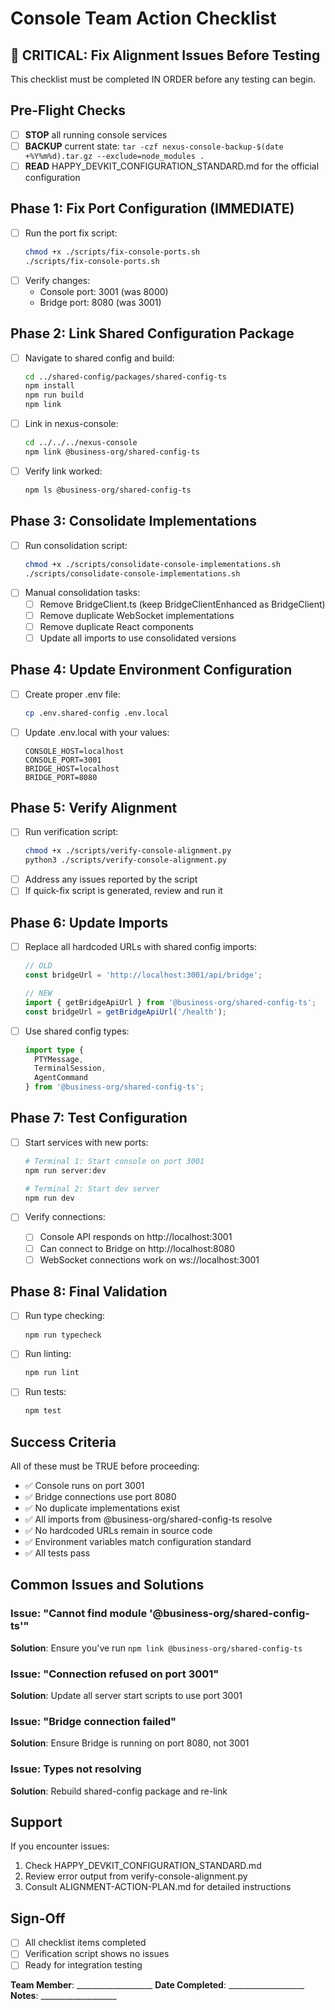 # Console Team Action Checklist

## 🚨 CRITICAL: Fix Alignment Issues Before Testing

This checklist must be completed IN ORDER before any testing can begin.

## Pre-Flight Checks

- [ ] **STOP** all running console services
- [ ] **BACKUP** current state: `tar -czf nexus-console-backup-$(date +%Y%m%d).tar.gz --exclude=node_modules .`
- [ ] **READ** HAPPY_DEVKIT_CONFIGURATION_STANDARD.md for the official configuration

## Phase 1: Fix Port Configuration (IMMEDIATE)

- [ ] Run the port fix script:
  ```bash
  chmod +x ./scripts/fix-console-ports.sh
  ./scripts/fix-console-ports.sh
  ```
- [ ] Verify changes:
  - Console port: 3001 (was 8000)
  - Bridge port: 8080 (was 3001)

## Phase 2: Link Shared Configuration Package

- [ ] Navigate to shared config and build:
  ```bash
  cd ../shared-config/packages/shared-config-ts
  npm install
  npm run build
  npm link
  ```
- [ ] Link in nexus-console:
  ```bash
  cd ../../../nexus-console
  npm link @business-org/shared-config-ts
  ```
- [ ] Verify link worked:
  ```bash
  npm ls @business-org/shared-config-ts
  ```

## Phase 3: Consolidate Implementations

- [ ] Run consolidation script:
  ```bash
  chmod +x ./scripts/consolidate-console-implementations.sh
  ./scripts/consolidate-console-implementations.sh
  ```
- [ ] Manual consolidation tasks:
  - [ ] Remove BridgeClient.ts (keep BridgeClientEnhanced as BridgeClient)
  - [ ] Remove duplicate WebSocket implementations
  - [ ] Remove duplicate React components
  - [ ] Update all imports to use consolidated versions

## Phase 4: Update Environment Configuration

- [ ] Create proper .env file:
  ```bash
  cp .env.shared-config .env.local
  ```
- [ ] Update .env.local with your values:
  ```env
  CONSOLE_HOST=localhost
  CONSOLE_PORT=3001
  BRIDGE_HOST=localhost
  BRIDGE_PORT=8080
  ```

## Phase 5: Verify Alignment

- [ ] Run verification script:
  ```bash
  chmod +x ./scripts/verify-console-alignment.py
  python3 ./scripts/verify-console-alignment.py
  ```
- [ ] Address any issues reported by the script
- [ ] If quick-fix script is generated, review and run it

## Phase 6: Update Imports

- [ ] Replace all hardcoded URLs with shared config imports:
  ```typescript
  // OLD
  const bridgeUrl = 'http://localhost:3001/api/bridge';
  
  // NEW
  import { getBridgeApiUrl } from '@business-org/shared-config-ts';
  const bridgeUrl = getBridgeApiUrl('/health');
  ```

- [ ] Use shared config types:
  ```typescript
  import type { 
    PTYMessage, 
    TerminalSession,
    AgentCommand 
  } from '@business-org/shared-config-ts';
  ```

## Phase 7: Test Configuration

- [ ] Start services with new ports:
  ```bash
  # Terminal 1: Start console on port 3001
  npm run server:dev
  
  # Terminal 2: Start dev server
  npm run dev
  ```

- [ ] Verify connections:
  - [ ] Console API responds on http://localhost:3001
  - [ ] Can connect to Bridge on http://localhost:8080
  - [ ] WebSocket connections work on ws://localhost:3001

## Phase 8: Final Validation

- [ ] Run type checking:
  ```bash
  npm run typecheck
  ```
- [ ] Run linting:
  ```bash
  npm run lint
  ```
- [ ] Run tests:
  ```bash
  npm test
  ```

## Success Criteria

All of these must be TRUE before proceeding:

- ✅ Console runs on port 3001
- ✅ Bridge connections use port 8080
- ✅ No duplicate implementations exist
- ✅ All imports from @business-org/shared-config-ts resolve
- ✅ No hardcoded URLs remain in source code
- ✅ Environment variables match configuration standard
- ✅ All tests pass

## Common Issues and Solutions

### Issue: "Cannot find module '@business-org/shared-config-ts'"
**Solution**: Ensure you've run `npm link @business-org/shared-config-ts`

### Issue: "Connection refused on port 3001"
**Solution**: Update all server start scripts to use port 3001

### Issue: "Bridge connection failed"
**Solution**: Ensure Bridge is running on port 8080, not 3001

### Issue: Types not resolving
**Solution**: Rebuild shared-config package and re-link

## Support

If you encounter issues:
1. Check HAPPY_DEVKIT_CONFIGURATION_STANDARD.md
2. Review error output from verify-console-alignment.py
3. Consult ALIGNMENT-ACTION-PLAN.md for detailed instructions

## Sign-Off

- [ ] All checklist items completed
- [ ] Verification script shows no issues
- [ ] Ready for integration testing

**Team Member**: ___________________
**Date Completed**: ___________________
**Notes**: ___________________